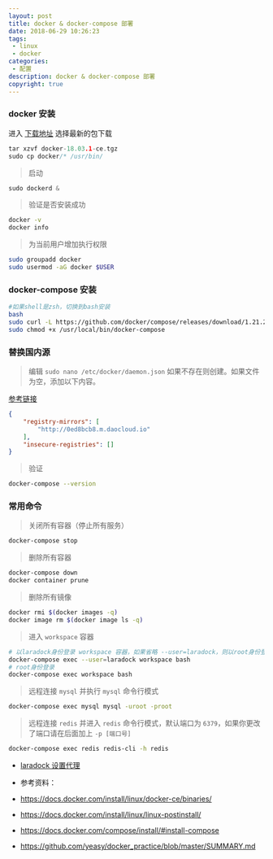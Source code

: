 ```yaml
---
layout: post
title: docker & docker-compose 部署
date: 2018-06-29 10:26:23
tags:
 - linux
 - docker
categories:
 - 配置
description: docker & docker-compose 部署
copyright: true
---
```


### docker 安装

进入 [下载地址](https://download.docker.com/linux/static/stable/x86_64/) 选择最新的包下载

```c
tar xzvf docker-18.03.1-ce.tgz
sudo cp docker/* /usr/bin/
```

> 启动

```c
sudo dockerd &
```

> 验证是否安装成功

```sh
docker -v
docker info
```
> 为当前用户增加执行权限

```sh
sudo groupadd docker
sudo usermod -aG docker $USER
```

### docker-compose 安装


```bash
#如果shell是zsh，切换到bash安装
bash
sudo curl -L https://github.com/docker/compose/releases/download/1.21.2/docker-compose-$(uname -s)-$(uname -m) -o /usr/local/bin/docker-compose
sudo chmod +x /usr/local/bin/docker-compose
```

### 替换国内源

> 编辑 `sudo nano /etc/docker/daemon.json` 如果不存在则创建。如果文件为空，添加以下内容。

[参考链接](http://guide.daocloud.io/dcs/daocloud-9153151.html)

```json
{
    "registry-mirrors": [
        "http://0ed8bcb8.m.daocloud.io"
    ],
    "insecure-registries": []
}
```


> 验证

```bash
docker-compose --version
```

### 常用命令

> 关闭所有容器（停止所有服务）

```bash
docker-compose stop
```

> 删除所有容器

```bash
docker-compose down
docker container prune
```

> 删除所有镜像

```bash
docker rmi $(docker images -q)
docker image rm $(docker image ls -q)
```

> 进入 `workspace` 容器

```bash
# 以laradock身份登录 workspace 容器，如果省略 --user=laradock，则以root身份登录
docker-compose exec --user=laradock workspace bash
# root身份登录
docker-compose exec workspace bash
```

> 远程连接 `mysql` 并执行 `mysql` 命令行模式

```bash
docker-compose exec mysql mysql -uroot -proot
```

> 远程连接 `redis` 并进入 `redis` 命令行模式，默认端口为 `6379`，如果你更改了端口请在后面加上 `-p [端口号]`

```bash
docker-compose exec redis redis-cli -h redis
```

+ [laradock 设置代理](https://github.com/laradock/laradock/issues/1315#issuecomment-380492758)

+ 参考资料：
+ https://docs.docker.com/install/linux/docker-ce/binaries/
+ https://docs.docker.com/install/linux/linux-postinstall/
+ https://docs.docker.com/compose/install/#install-compose
+ https://github.com/yeasy/docker_practice/blob/master/SUMMARY.md